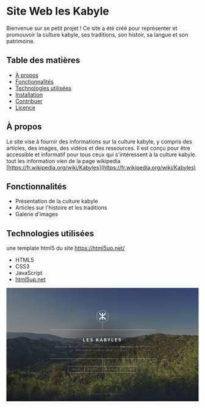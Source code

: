 # Site Web les Kabyle

Bienvenue sur se petit projet ! Ce site a été créé pour représenter et promouvoir la culture kabyle, ses traditions, son histoir, sa langue et son patrimoine.

## Table des matières

- [À propos](#à-propos)
- [Fonctionnalités](#fonctionnalités)
- [Technologies utilisées](#technologies-utilisées)
- [Installation](#installation)
- [Contribuer](#contribuer)
- [Licence](#licence)

## À propos

Le site vise à fournir des informations sur la culture kabyle, y compris des articles, des images, des vidéos et des ressources. Il est conçu pour être accessible et informatif pour tous ceux qui s'intéressent à la culture kabyle.
tout les information vien de la page wikipedia [https://fr.wikipedia.org/wiki/Kabyles](https://fr.wikipedia.org/wiki/Kabyles)

## Fonctionnalités

- Présentation de la culture kabyle
- Articles sur l'histoire et les traditions
- Galerie d'images

## Technologies utilisées
une template html5 du site https://html5up.net/ 
- HTML5
- CSS3
- JavaScript
- [html5up.net](https://html5up.net/)

![image](cap.png)
